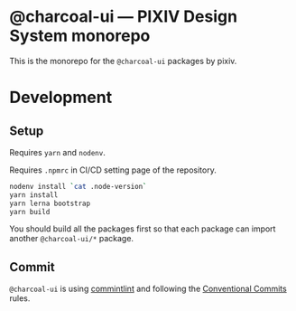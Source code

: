 # @charcoal-ui ― PIXIV Design System monorepo

This is the monorepo for the `@charcoal-ui` packages by pixiv.

# Development

## Setup

Requires `yarn` and `nodenv`.

Requires `.npmrc` in CI/CD setting page of the repository.

```sh
nodenv install `cat .node-version`
yarn install
yarn lerna bootstrap
yarn build
```

You should build all the packages first so that each package can import another `@charcoal-ui/*` package.

## Commit

`@charcoal-ui` is using [commintlint](https://github.com/conventional-changelog/commitlint) and following the [Conventional Commits](https://www.conventionalcommits.org/ja/v1.0.0/) rules.

